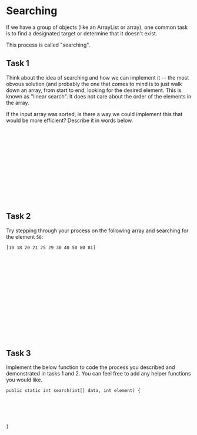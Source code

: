 # Searching

If we have a group of objects (like an ArrayList or
array), one common task is to find a designated target
or determine that it doesn't exist.

This process is called "searching". 

## Task 1

Think about the idea of searching and how we can 
implement it -- the most obvous solution (and probably the
one that comes to mind is to just walk down an array, from start to end, looking
for the desired element.  This is known as "linear search".
It does not care about the order
of the elements in the array.

If the input array was sorted, is there a way
we could implement this that would be more efficient?
Describe it in words below.

```















```

## Task 2

Try stepping through your process on the following array and
searching for the element `50`:

```
[10 18 20 21 25 29 30 40 50 80 81]


















```


## Task 3

Implement the below function to code the process you
described and demonstrated in tasks 1 and 2.  You
can feel free to add any helper functions you would
like.

```
public static int search(int[] data, int element) {






}
















```
